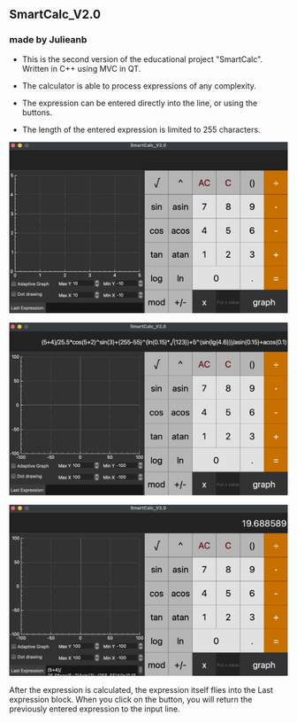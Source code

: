 ## SmartCalc_V2.0
### made by Julieanb

- This is the second version of the educational project "SmartCalc". Written in C++ using MVC in QT.

- The calculator is able to process expressions of any complexity.

- The expression can be entered directly into the line, or using the buttons.

- The length of the entered expression is limited to 255 characters.


![img1](misc/images/screen1.png)



![img1](misc/images/screen2.png)

![img1](misc/images/screen3.png)

After the expression is calculated, 
the expression itself flies into the Last expression block. 
When you click on the button, 
you will return the previously entered expression to the input line.